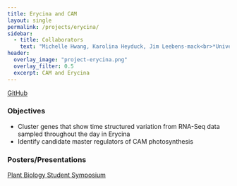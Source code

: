 ```yaml
---
title: Erycina and CAM
layout: single
permalink: /projects/erycina/
sidebar:
  - title: Collaborators
    text: "Michelle Hwang, Karolina Heyduck, Jim Leebens-mack<br>*University of Georgia*"    
header:
  overlay_image: "project-erycina.png"
  overlay_filter: 0.5
  excerpt: CAM and Erycina
---
```


[GitHub](https://github.com/michelle-hwang/erycina)

### Objectives

* Cluster genes that show time structured variation from RNA-Seq data sampled throughout the day in Erycina
* Identify candidate master regulators of CAM photosynthesis

### Posters/Presentations

[Plant Biology Student Symposium](https://drive.google.com/file/d/0B-SL1ouv3394RzU2WG0tdHhaTjg/preview)
